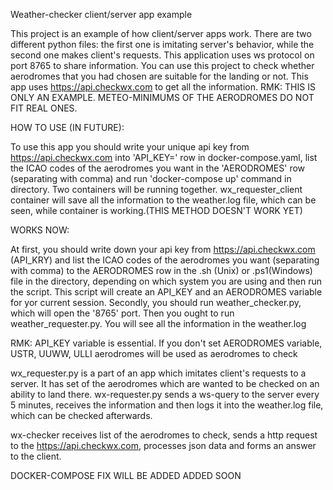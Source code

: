 Weather-checker client/server app example

This project is an example of how client/server apps work. 
There are two different python files: the first one is 
imitating server's behavior, while the second one makes 
client's requests. This application uses ws protocol on 
port 8765 to share information. You can use this project to
check whether aerodromes that you had
chosen are suitable for the landing or not. 
This app uses https://api.checkwx.com to get all the 
information.
RMK: THIS IS ONLY AN EXAMPLE. METEO-MINIMUMS OF THE
AERODROMES DO NOT FIT REAL ONES.

HOW TO USE (IN FUTURE):

To use this app you should write your unique api key 
from https://api.checkwx.com into 'API_KEY=' row in 
docker-compose.yaml, list the ICAO codes of the 
aerodromes you want in the 'AERODROMES' row
(separating with comma) and run 'docker-compose up' command 
in directory. Two containers will be running together. 
wx_requester_client container will save all the information 
to the weather.log file, which can be seen, while container
is working.(THIS METHOD DOESN'T WORK YET)

WORKS NOW: 

At first, you should write down your api key from 
https://api.checkwx.com (API_KRY) and list the ICAO codes of the 
aerodromes you want (separating with comma) to the 
AERODROMES row in the .sh (Unix) or .ps1(Windows) file
in the directory, depending on which system you are using and 
then run the script. This script will create an API_KEY and an AERODROMES
variable for yor current session. Secondly, you should run
weather_checker.py, which will open the '8765' port.
Then you ought to run weather_requester.py. You will see all the information in
the weather.log

RMK: API_KEY variable is essential. If you don't set AERODROMES
variable, USTR, UUWW, ULLI aerodromes will be used as aerodromes to check

wx_requester.py is a part of an app which imitates client's 
requests to a server. It has set of the aerodromes which are
wanted to be checked on an ability to land there.
wx-requester.py sends a ws-query to the server every 5 minutes,
receives the information and then logs it into the 
weather.log file, which can be checked afterwards. 

wx-checker receives list of the aerodromes to check, sends a http request
to the https://api.checkwx.com, processes json data and forms an answer
to the client.

DOCKER-COMPOSE FIX WILL BE ADDED ADDED SOON
